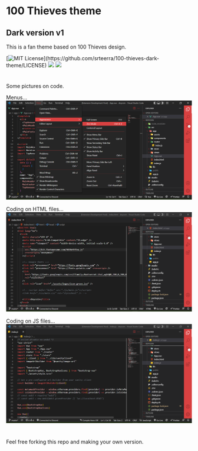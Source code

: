 # 100 Thieves theme
## Dark version v1

This is a fan theme based on 100 Thieves design.

[![MIT License](https://img.shields.io/apm/l/atomic-design-ui.svg?)](https://github.com/srteerra/100-thieves-dark-theme/LICENSE)
![](https://img.shields.io/github/stars/srteerra/100-thieves-dark-theme)
![](https://img.shields.io/github/forks/srteerra/100-thieves-dark-theme)


#

Some pictures on code.

Menus...
![HTML](/screenshots/menu.png?raw=true "MENU styling")

Coding on HTML files...
![HTML](/screenshots/html.png?raw=true "HTML styling")

Coding on JS files...
![HTML](/screenshots/javascript.png?raw=true "JS styling")

#

Feel free forking this repo and making your own version.